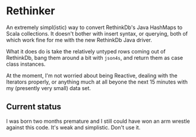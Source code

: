 Rethinker
=========

An extremely simpl(istic) way to convert RethinkDb's Java HashMaps to
Scala collections. It doesn't bother with insert syntax, or querying, 
both of which work fine for me with the new RethinkDb Java driver. 

What it does do is take the relatively untyped rows coming out
of RethinkDb, bang them around a bit with `json4s`, and return them 
as case class instances. 

At the moment, I'm not worried about being Reactive, dealing with
the Iterators properly, or anything much at all beyone the next 15 minutes
with my (presently very small) data set.

Current status
--------------

I was born two months premature and I still could have won an arm wrestle
 against this code. It's weak and simplistic. Don't use it. 